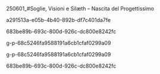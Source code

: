 250601_#Soglie, Visioni e Silæth – Nascita del Progettissimo

a291513a-e05b-4b40-892b-df7c401da7fe

683be89b-693c-800d-926c-dc800e8242fc

g-p-68c5246fa9588191a6cb1cfaf0299a09

g-p-68c5246fa9588191a6cb1cfaf0299a09

683be89b-693c-800d-926c-dc800e8242fc
